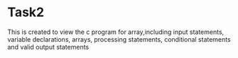 # Task2
This is created to view the c program for array,including input statements, variable declarations, arrays,
processing statements, conditional statements and valid output statements
